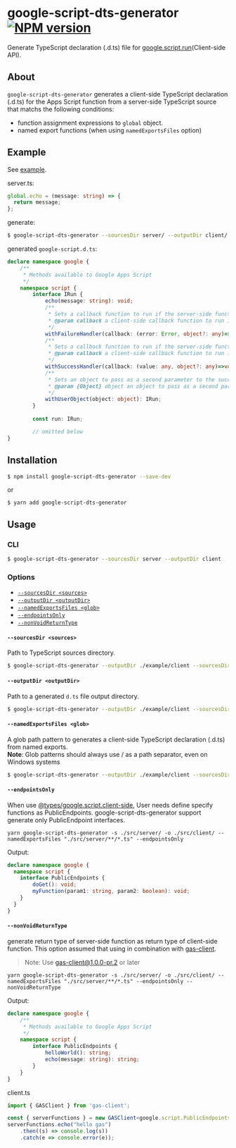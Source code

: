 # google-script-dts-generator [![NPM version][npm-image]][npm-url]

Generate TypeScript declaration (.d.ts) file for [google.script.run](https://developers.google.com/apps-script/guides/html/reference/run)(Client-side API).

## About

`google-script-dts-generator` generates a client-side TypeScript declaration (.d.ts) for the Apps Script function from a server-side TypeScript source that matchs the following conditions:

* function assignment expressions to `global` object. 
* named export functions (when using `namedExportsFiles` option)

## Example

See [example](./example).

server.ts:
```ts
global.echo = (message: string) => {
  return message;
};
```

generate:

```sh
$ google-script-dts-generator --sourcesDir server/ --outputDir client/
```

generated `google-script.d.ts`:
```ts
declare namespace google {
    /**
     * Methods available to Google Apps Script
     */
    namespace script {
        interface IRun {
            echo(message: string): void;
            /**
             * Sets a callback function to run if the server-side function throws an exception. Without a failure handler, failures are logged to the JavaScript console. To override this, call withFailureHandler(null) or supply a failure handler that does nothing.
             * @param callback a client-side callback function to run if the server-side function throws an exception; the Error object is passed to the function as the first argument, and the user object (if any) is passed as a second argument
             */
            withFailureHandler(callback: (error: Error, object?: any)=>void): IRun;
            /**
             * Sets a callback function to run if the server-side function returns successfully.
             * @param callback a client-side callback function to run if the server-side function returns successfully; the server's return value is passed to the function as the first argument, and the user object (if any) is passed as a second argument
             */
            withSuccessHandler(callback: (value: any, object?: any)=>void): IRun;
            /**
             * Sets an object to pass as a second parameter to the success and failure handlers.
             * @param {Object} object an object to pass as a second parameter to the success and failure handlers; because user objects are not sent to the server, they are not subject to the restrictions on parameters and return values for server calls. User objects cannot, however, be objects constructed with the new operator
             */
            withUserObject(object: object): IRun;
        }
        
        const run: IRun;

        // omitted below
}
```

## Installation

```sh
$ npm install google-script-dts-generator --save-dev
```

or 

```
$ yarn add google-script-dts-generator
```

## Usage

### CLI

```sh
$ google-script-dts-generator --sourcesDir server --outputDir client
```

### Options

* [`--sourcesDir <sources>`](#--sourcesDir-sources)
* [`--outputDir <outputDir>`](#--outputDir-outputDir)
* [`--namedExportsFiles <glob>`](#--namedExportsFiles-glob)
* [`--endpointsOnly`](#--endpointsOnly)
* [`--nonVoidReturnType`](#--nonVoidReturnType)

#### `--sourcesDir <sources>`

Path to TypeScript sources directory.

```sh
$ google-script-dts-generator --outputDir ./example/client --sourcesDir ./example/server
```

#### `--outputDir <outputDir>`

Path to a generated `d.ts` file output directory.

```sh
$ google-script-dts-generator --outputDir ./example/client --sourcesDir ./example/server
```

#### `--namedExportsFiles <glob>`

A glob path pattern to generates a client-side TypeScript declaration (.d.ts) from named exports.  
**Note**: Glob patterns should always use / as a path separator, even on Windows systems

```sh
$ google-script-dts-generator --outputDir ./example/client --sourcesDir ./example/server --namedExportsFiles './example/server/**/*.ts'
```

#### `--endpointsOnly`

When use [@types/google.script.client-side](https://www.npmjs.com/package/@types/google.script.client-side), User needs define specify functions as PublicEndpoints.
google-script-dts-generator support generate only PublicEndpoint interfaces.

```
yarn google-script-dts-generator -s ./src/server/ -o ./src/client/ --namedExportsFiles "./src/server/**/*.ts" --endpointsOnly
```

Output:
```ts
declare namespace google {
  namespace script {
    interface PublicEndpoints {
        doGet(): void;
        myFunction(param1: string, param2: boolean): void;
    }
  }
}
```

#### `--nonVoidReturnType`

generate return type of server-side function as return type of client-side function.
This option assumed that using in combination with [gas-client](https://www.npmjs.com/package/gas-client).

> Note: Use gas-client@1.0.0-pr.2 or later

```
yarn google-script-dts-generator -s ./src/server/ -o ./src/client/ --namedExportsFiles "./src/server/**/*.ts" --endpointsOnly --nonVoidReturnType
```

Output:
```ts
declare namespace google {
    /**
     * Methods available to Google Apps Script
     */
    namespace script {
        interface PublicEndpoints {
            helloWorld(): string;
            echo(message: string): string;
        }
    }
}
```

client.ts
```ts
import { GASClient } from 'gas-client';

const { serverFunctions } = new GASClient<google.script.PublicEndpoints>();
serverFunctions.echo("hello gas")
    .then((s) => console.log(s))
    .catch(e => console.error(e));
```

[npm-image]: https://badge.fury.io/js/google-script-dts-generator.svg
[npm-url]: https://npmjs.org/package/google-script-dts-generator